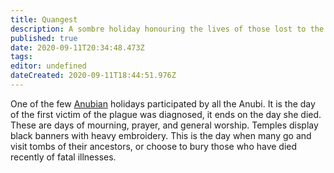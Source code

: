 ```yaml
---
title: Quangest
description: A sombre holiday honouring the lives of those lost to the Anubi plague.
published: true
date: 2020-09-11T20:34:48.473Z
tags: 
editor: undefined
dateCreated: 2020-09-11T18:44:51.976Z
---
```


One of the few [Anubian](/species/anubi) holidays participated by all the Anubi. It is the day of the first victim of the plague was diagnosed, it ends on the day she died. These are days of mourning, prayer, and general worship. Temples display black banners with heavy embroidery. This is the day when many go and visit tombs of their ancestors, or choose to bury those who have died recently of fatal illnesses.